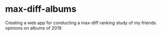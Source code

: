 # max-diff-albums
Creating a web app for conducting a max-diff ranking study of my friends opinions on albums of 2019
